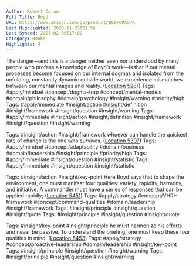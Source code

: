 ```yaml
---
Author: Robert Coram
Full Title: Boyd
URL: https://www.amazon.com/gp/product/B00FORA54A
Last Highlighted: 2020-11-27T21:56
Last Synced: 2023-02-06T17:00
Category: Books
Highlights: 4
---
```

The danger—and this is a danger neither seen nor understood by many people who profess a knowledge of Boyd’s work—is that if our mental processes become focused on our internal dogmas and isolated from the unfolding, constantly dynamic outside world, we experience mismatches between our mental images and reality. ([Location 5281](https://readwise.io/to_kindle?action=open&asin=B00FORA54A&location=5281))
Tags: #apply/mindset #concept/dogma-trap #concept/mental-models #domain/philosophy #domain/psychology #insight/warning #priority/high
Tags: #apply/immediate #insight/action #insight/definition #insight/framework #insight/question #insight/warning
Tags: #apply/immediate #insight/action #insight/definition #insight/framework #insight/question #insight/warning
  
Tags: #insight/action #insight/framework
whoever can handle the quickest rate of change is the one who survives. ([Location 5307](https://readwise.io/to_kindle?action=open&asin=B00FORA54A&location=5307))
Tags: #apply/mindset #concept/adaptability #domain/business #domain/leadership #insight/principle #priority/high
Tags: #apply/immediate #insight/question #insight/statistic
Tags: #apply/immediate #insight/question #insight/statistic
  
Tags: #insight/action #insight/key-point
Here Boyd says that to shape the environment, one must manifest four qualities: variety, rapidity, harmony, and initiative. A commander must have a series of responses that can be applied rapidly; ([Location 5451](https://readwise.io/to_kindle?action=open&asin=B00FORA54A&location=5451))
Tags: #apply/strategy #concept/VHRI-framework #concept/command-qualities #domain/leadership #insight/framework
Tags: #insight/principle #insight/question #insight/quote
Tags: #insight/principle #insight/question #insight/quote
  
Tags: #insight/key-point #insight/principle
he must harmonize his efforts and never be passive. To understand the briefing, one must keep these four qualities in mind. ([Location 5453](https://readwise.io/to_kindle?action=open&asin=B00FORA54A&location=5453))
Tags: #apply/strategy #concept/proactive-leadership #domain/leadership #insight/key-point
Tags: #insight/principle #insight/question #insight/warning
Tags: #insight/principle #insight/question #insight/warning